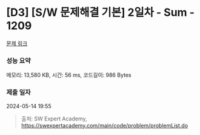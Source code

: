 # [D3] [S/W 문제해결 기본] 2일차 - Sum - 1209 

[문제 링크](https://swexpertacademy.com/main/code/problem/problemDetail.do?contestProbId=AV13_BWKACUCFAYh) 

### 성능 요약

메모리: 13,580 KB, 시간: 56 ms, 코드길이: 986 Bytes

### 제출 일자

2024-05-14 19:55



> 출처: SW Expert Academy, https://swexpertacademy.com/main/code/problem/problemList.do